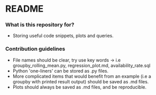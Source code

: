 # README #

### What is this repository for? ###

* Storing useful code snippets, plots and queries.

### Contribution guidelines ###

* File names should be clear, try use key words -> i.e groupby_rolling_mean.py, regression_plot.md, availability_rate.sql
* Python 'one-liners' can be stored as .py files. 
* More complicated items that would benefit from an example (i.e a groupby with printed result output) should be saved as .md files.
* Plots should always be saved as .md files, and be reproducible.